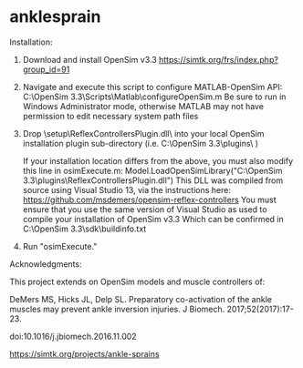 # anklesprain

Installation:

1) Download and install OpenSim v3.3
      https://simtk.org/frs/index.php?group_id=91

2) Navigate and execute this script to configure MATLAB-OpenSim API: C:\OpenSim 3.3\Scripts\Matlab\configureOpenSim.m
      Be sure to run in Windows Administrator mode, otherwise MATLAB may not have permission to edit necessary system path files
   
3) Drop \setup\ReflexControllersPlugin.dll\ into your local OpenSim installation plugin sub-directory (i.e. C:\OpenSim 3.3\plugins\ )

   If your installation location differs from the above, you must also modify this line in osimExecute.m:
      Model.LoadOpenSimLibrary("C:\OpenSim 3.3\plugins\ReflexControllersPlugin.dll")
   This DLL was compiled from source using Visual Studio 13, via the instructions here: 
      https://github.com/msdemers/opensim-reflex-controllers
   You must ensure that you use the same version of Visual Studio as used to compile your installation of OpenSim v3.3
   Which can be confirmed in C:\OpenSim 3.3\sdk\buildinfo.txt

4) Run "osimExecute." 

Acknowledgments:

This project extends on OpenSim models and muscle controllers of:

DeMers MS, Hicks JL, Delp SL. Preparatory co-activation of the ankle muscles may prevent ankle inversion injuries. J Biomech. 2017;52(2017):17-23. 

doi:10.1016/j.jbiomech.2016.11.002

https://simtk.org/projects/ankle-sprains
